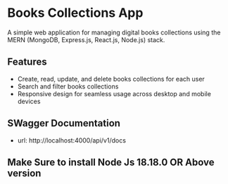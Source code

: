 # Books Collections App

A simple web application for managing digital books collections using the MERN (MongoDB, Express.js, React.js, Node.js) stack.

## Features

- Create, read, update, and delete books collections for each user
- Search and filter books collections
- Responsive design for seamless usage across desktop and mobile devices

## SWagger Documentation
- url: http://localhost:4000/api/v1/docs

## Make Sure to install Node Js 18.18.0 OR Above version
